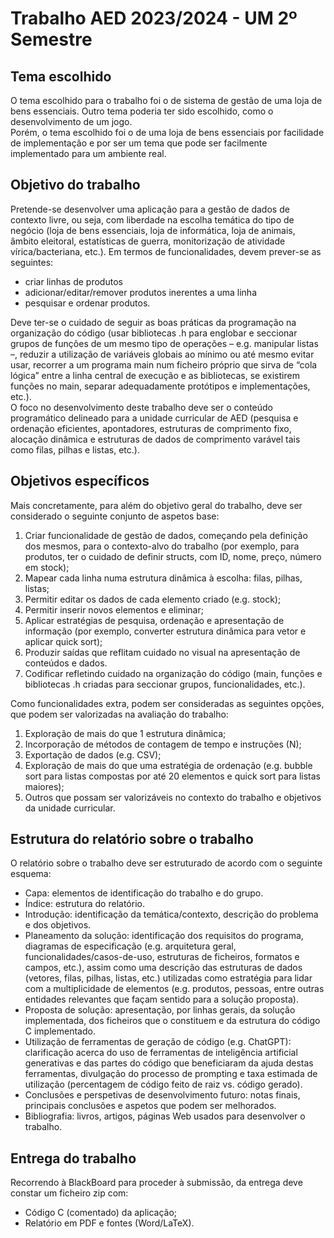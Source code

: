 # Trabalho AED 2023/2024 - UM 2º Semestre
## Tema escolhido
O tema escolhido para o trabalho foi o de sistema de gestão de uma loja de bens essenciais. Outro tema poderia ter sido escolhido, como o desenvolvimento de um jogo. <br/>
Porém, o tema escolhido foi o de uma loja de bens essenciais por facilidade de implementação e por ser um tema que pode ser facilmente implementado para um ambiente real.

## Objetivo do trabalho
Pretende-se desenvolver uma aplicação para a gestão de dados de contexto livre, ou seja, com liberdade na escolha temática do tipo de negócio (loja de bens essenciais, loja de informática, loja de animais, âmbito eleitoral, estatísticas de guerra, monitorização de atividade vírica/bacteriana, etc.).
Em termos de funcionalidades, devem prever-se as seguintes:
 - criar linhas de produtos
 - adicionar/editar/remover produtos inerentes a uma linha
 - pesquisar e ordenar produtos. 

Deve ter-se o cuidado de seguir as boas práticas da programação na organização do código (usar bibliotecas .h para englobar e seccionar grupos de funções de um mesmo tipo de operações – e.g. manipular listas –, reduzir a utilização de variáveis globais ao mínimo ou até mesmo evitar usar, recorrer a um programa main num ficheiro próprio que sirva de “cola lógica” entre a linha central de execução e as bibliotecas, se existirem funções no main, separar adequadamente protótipos e implementações, etc.). <br/>
O foco no desenvolvimento deste trabalho deve ser o conteúdo programático delineado para a unidade curricular de AED (pesquisa e ordenação eficientes, apontadores, estruturas de comprimento fixo, alocação dinâmica e estruturas de dados de comprimento varável tais como filas, pilhas e listas, etc.).

## Objetivos específicos
Mais concretamente, para além do objetivo geral do trabalho, deve ser considerado o seguinte conjunto de aspetos base:
1. Criar funcionalidade de gestão de dados, começando pela definição dos mesmos, para o contexto-alvo do trabalho (por exemplo, para produtos, ter o cuidado de definir structs, com ID, nome, preço, número em stock);
2. Mapear cada linha numa estrutura dinâmica à escolha: filas, pilhas, listas;
3. Permitir editar os dados de cada elemento criado (e.g. stock);
4. Permitir inserir novos elementos e eliminar;
5. Aplicar estratégias de pesquisa, ordenação e apresentação de informação (por exemplo, converter estrutura dinâmica para vetor e aplicar quick sort);
6. Produzir saídas que reflitam cuidado no visual na apresentação de conteúdos e dados.
7. Codificar refletindo cuidado na organização do código (main, funções e bibliotecas .h criadas para seccionar grupos, funcionalidades, etc.).

Como funcionalidades extra, podem ser consideradas as seguintes opções, que podem ser valorizadas na avaliação do trabalho:
1. Exploração de mais do que 1 estrutura dinâmica;
2. Incorporação de métodos de contagem de tempo e instruções (N);
3. Exportação de dados (e.g. CSV);
4. Exploração de mais do que uma estratégia de ordenação (e.g. bubble sort para listas compostas por até 20 elementos e quick sort para listas maiores);
5. Outros que possam ser valorizáveis no contexto do trabalho e objetivos da unidade curricular.

## Estrutura do relatório sobre o trabalho
O relatório sobre o trabalho deve ser estruturado de acordo com o seguinte esquema:
 - Capa: elementos de identificação do trabalho e do grupo.
 - Índice: estrutura do relatório.
 - Introdução: identificação da temática/contexto, descrição do problema e dos objetivos.
 - Planeamento da solução: identificação dos requisitos do programa, diagramas de especificação (e.g. arquitetura geral, funcionalidades/casos-de-uso, estruturas de ficheiros, formatos e campos, etc.), assim como uma descrição das estruturas de dados (vetores, filas, pilhas, listas, etc.) utilizadas como estratégia para lidar com a multiplicidade de elementos (e.g. produtos, pessoas, entre outras entidades relevantes que façam sentido para a solução proposta).
 - Proposta de solução: apresentação, por linhas gerais, da solução implementada, dos ficheiros que o constituem e da estrutura do código C implementado.
 - Utilização de ferramentas de geração de código (e.g. ChatGPT): clarificação acerca do uso de ferramentas de inteligência artificial generativas e das partes do código que beneficiaram da ajuda destas ferramentas, divulgação do processo de prompting e taxa estimada de utilização (percentagem de código feito de raiz vs. código gerado).
 - Conclusões e perspetivas de desenvolvimento futuro: notas finais, principais conclusões e aspetos que podem ser melhorados.
 - Bibliografia: livros, artigos, páginas Web usados para desenvolver o trabalho.

## Entrega do trabalho
Recorrendo à BlackBoard para proceder à submissão, da entrega deve constar um ficheiro zip com:
 - Código C (comentado) da aplicação;
 - Relatório em PDF e fontes (Word/LaTeX).